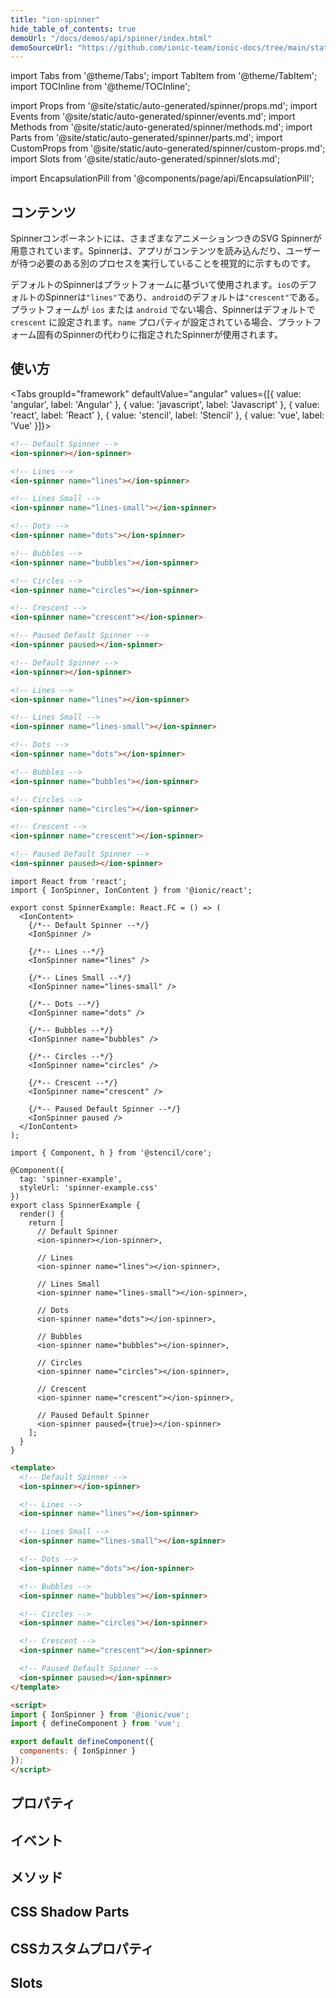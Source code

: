 ```yaml
---
title: "ion-spinner"
hide_table_of_contents: true
demoUrl: "/docs/demos/api/spinner/index.html"
demoSourceUrl: "https://github.com/ionic-team/ionic-docs/tree/main/static/demos/api/spinner/index.html"
---
```

import Tabs from '@theme/Tabs';
import TabItem from '@theme/TabItem';
import TOCInline from '@theme/TOCInline';

import Props from '@site/static/auto-generated/spinner/props.md';
import Events from '@site/static/auto-generated/spinner/events.md';
import Methods from '@site/static/auto-generated/spinner/methods.md';
import Parts from '@site/static/auto-generated/spinner/parts.md';
import CustomProps from '@site/static/auto-generated/spinner/custom-props.md';
import Slots from '@site/static/auto-generated/spinner/slots.md';

<head>
  <title>ion-spinner | Animated Spinner Icon Components and Properties</title>
  <meta name="description" content="ion-spinner コンポーネントは、アニメーションするさまざまな SVG スピナーを提供します。これらのアイコンは、アプリがロード中であることや、別の処理を実行していることを示し、待機させることができます。" />
</head>

import EncapsulationPill from '@components/page/api/EncapsulationPill';

<EncapsulationPill type="shadow" />

<h2 className="table-of-contents__title">コンテンツ</h2>

<TOCInline
  toc={toc}
  maxHeadingLevel={2}
/>



Spinnerコンポーネントには、さまざまなアニメーションつきのSVG Spinnerが用意されています。Spinnerは、アプリがコンテンツを読み込んだり、ユーザーが待つ必要のある別のプロセスを実行していることを視覚的に示すものです。

デフォルトのSpinnerはプラットフォームに基づいて使用されます。`ios`のデフォルトのSpinnerは`"lines"`であり、`android`のデフォルトは`"crescent"`である。プラットフォームが `ios` または `android` でない場合、Spinnerはデフォルトで `crescent` に設定されます。`name` プロパティが設定されている場合、プラットフォーム固有のSpinnerの代わりに指定されたSpinnerが使用されます。





## 使い方

<Tabs groupId="framework" defaultValue="angular" values={[{ value: 'angular', label: 'Angular' }, { value: 'javascript', label: 'Javascript' }, { value: 'react', label: 'React' }, { value: 'stencil', label: 'Stencil' }, { value: 'vue', label: 'Vue' }]}>

<TabItem value="angular">

```html
<!-- Default Spinner -->
<ion-spinner></ion-spinner>

<!-- Lines -->
<ion-spinner name="lines"></ion-spinner>

<!-- Lines Small -->
<ion-spinner name="lines-small"></ion-spinner>

<!-- Dots -->
<ion-spinner name="dots"></ion-spinner>

<!-- Bubbles -->
<ion-spinner name="bubbles"></ion-spinner>

<!-- Circles -->
<ion-spinner name="circles"></ion-spinner>

<!-- Crescent -->
<ion-spinner name="crescent"></ion-spinner>

<!-- Paused Default Spinner -->
<ion-spinner paused></ion-spinner>
```


</TabItem>


<TabItem value="javascript">

```html
<!-- Default Spinner -->
<ion-spinner></ion-spinner>

<!-- Lines -->
<ion-spinner name="lines"></ion-spinner>

<!-- Lines Small -->
<ion-spinner name="lines-small"></ion-spinner>

<!-- Dots -->
<ion-spinner name="dots"></ion-spinner>

<!-- Bubbles -->
<ion-spinner name="bubbles"></ion-spinner>

<!-- Circles -->
<ion-spinner name="circles"></ion-spinner>

<!-- Crescent -->
<ion-spinner name="crescent"></ion-spinner>

<!-- Paused Default Spinner -->
<ion-spinner paused></ion-spinner>
```


</TabItem>


<TabItem value="react">

```tsx
import React from 'react';
import { IonSpinner, IonContent } from '@ionic/react';

export const SpinnerExample: React.FC = () => (
  <IonContent>
    {/*-- Default Spinner --*/}
    <IonSpinner />

    {/*-- Lines --*/}
    <IonSpinner name="lines" />

    {/*-- Lines Small --*/}
    <IonSpinner name="lines-small" />

    {/*-- Dots --*/}
    <IonSpinner name="dots" />

    {/*-- Bubbles --*/}
    <IonSpinner name="bubbles" />

    {/*-- Circles --*/}
    <IonSpinner name="circles" />

    {/*-- Crescent --*/}
    <IonSpinner name="crescent" />

    {/*-- Paused Default Spinner --*/}
    <IonSpinner paused />
  </IonContent>
);
```


</TabItem>


<TabItem value="stencil">

```tsx
import { Component, h } from '@stencil/core';

@Component({
  tag: 'spinner-example',
  styleUrl: 'spinner-example.css'
})
export class SpinnerExample {
  render() {
    return [
      // Default Spinner
      <ion-spinner></ion-spinner>,

      // Lines
      <ion-spinner name="lines"></ion-spinner>,

      // Lines Small
      <ion-spinner name="lines-small"></ion-spinner>,

      // Dots
      <ion-spinner name="dots"></ion-spinner>,

      // Bubbles
      <ion-spinner name="bubbles"></ion-spinner>,

      // Circles
      <ion-spinner name="circles"></ion-spinner>,

      // Crescent
      <ion-spinner name="crescent"></ion-spinner>,

      // Paused Default Spinner
      <ion-spinner paused={true}></ion-spinner>
    ];
  }
}
```


</TabItem>


<TabItem value="vue">

```html
<template>
  <!-- Default Spinner -->
  <ion-spinner></ion-spinner>

  <!-- Lines -->
  <ion-spinner name="lines"></ion-spinner>

  <!-- Lines Small -->
  <ion-spinner name="lines-small"></ion-spinner>

  <!-- Dots -->
  <ion-spinner name="dots"></ion-spinner>

  <!-- Bubbles -->
  <ion-spinner name="bubbles"></ion-spinner>

  <!-- Circles -->
  <ion-spinner name="circles"></ion-spinner>

  <!-- Crescent -->
  <ion-spinner name="crescent"></ion-spinner>

  <!-- Paused Default Spinner -->
  <ion-spinner paused></ion-spinner>
</template>

<script>
import { IonSpinner } from '@ionic/vue';
import { defineComponent } from 'vue';

export default defineComponent({
  components: { IonSpinner }
});
</script>
```


</TabItem>

</Tabs>

## プロパティ
<Props />

## イベント
<Events />

## メソッド
<Methods />

## CSS Shadow Parts
<Parts />

## CSSカスタムプロパティ
<CustomProps />

## Slots
<Slots />